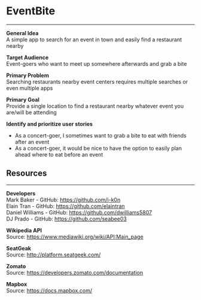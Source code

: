 # EventBite
---
**General Idea**<br>
A simple app to search for an event in town and easily find a restaurant nearby

**Target Audience**<br>
Event-goers who want to meet up somewhere afterwards and grab a bite

**Primary Problem**<br>
Searching restaurants nearby event centers requires multiple searches or even multiple apps

**Primary Goal**<br>
Provide a single location to find a restaurant nearby whatever event you are/will be attending

**Identify and prioritize user stories**
* As a concert-goer, I sometimes want to grab a bite to eat with friends after an event  
* As a concert-goer, it would be nice to have the option to easily plan ahead where to eat before an event

## **Resources** 
---
**Developers** <br>
Mark Baker - GitHub: https://github.com/i-k0n<br>
Elain Tran - GitHub: https://github.com/elaintran<br>
Daniel Williams - GitHub: https://github.com/dwilliams5807<br>
DJ Prado - GitHub: https://github.com/seabee03<br>

**Wikipedia API**<br>
Source: https://www.mediawiki.org/wiki/API:Main_page

**SeatGeak**<br>
Source: http://platform.seatgeek.com/

**Zomato**<br>
Source: https://developers.zomato.com/documentation

**Mapbox**<br>
Source: https://docs.mapbox.com/


